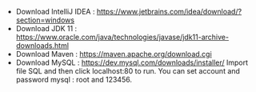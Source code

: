 - Download IntelliJ IDEA : https://www.jetbrains.com/idea/download/?section=windows
- Download JDK 11 : https://www.oracle.com/java/technologies/javase/jdk11-archive-downloads.html
- Download Maven : https://maven.apache.org/download.cgi
- Download MySQL : https://dev.mysql.com/downloads/installer/
  Import file SQL and then click localhost:80 to run. You can set account and password mysql : root and 123456.
